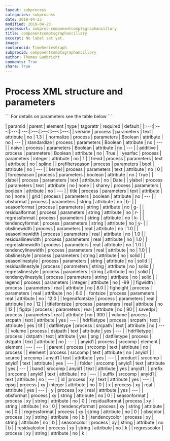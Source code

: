 ```yaml
---
layout: subprocess
categories: subprocess
date: 2019-04-23
modified: 2019-04-23
processurl: subproc-componentcomptsgraphancillary
title: componentcomptsgraphancillary
excerpt: No label set yet.
image: 
rootprocid: TimeSeriesGraph
subprocid: componentcomptsgraphancillary
author: Thomas Gumbricht
comments: True
share: True
---
```


<h1 class='foot-description'>Process XML structure and parameters</h1>
```
For details on parameters see the table below
<?xml version="1.0" ?>
<process>
  <!--Generated from python-->
  <userproj plotid="yourplotid" projectid="yourprojectid" siteid="yoursiteid" system="systemid" tractid="yourtractid" userid="youruserid"/>
  <period endday="DD" endmonth="MM" endyear="YYYY" seasonendday="DD" seasonendmonth="MM" seasonstartday="DD" seasonstartmonth="MM" startday="DD" startmonth="MM" startyear="YYYY" timestep="timestep"/>
  <parameters additive="True/False" figdpi="xyz.abc" figheight="xyz.abc" figwidth="xyz.abc" fontsize="xyz.abc" forceseason="True/False" grid="True/False" kernel="txtstring" legend="xyz" legendfontsize="xyz.abc" naive="True/False" normalize="True/False" obsformat="txtstring" obslinestyle="txtstring" obslinewidth="xyz.abc" prefilterseason="True/False" regressformat="txtstring" regresslinestyle="txtstring" regresslinewidth="xyz.abc" residualformat="txtstring" residuallinestyle="txtstring" residuallinewidth="xyz.abc" savedpi="xyz.abc" seasonformat="txtstring" seasonlinestyle="txtstring" seasonlinewidth="xyz.abc" sharey="True/False" standardize="True/False" tendencyformat="txtstring" tendencylinestyle="txtstring" tendencylinewidth="xyz.abc" title="txtstring" titlefontsize="xyz.abc" trend="txtstring" version="txtstring" xlabel="txtstring" yearfac="xyz" ylabel="txtstring"/>
  <srcpath datfiletype="txtstring" hdrfiletype="txtstring" volume="txtstring"/>
  <dstpath datfiletype="txtstring" hdrfiletype="txtstring" volume="txtstring"/>
  <srccomp element="txtstring" parent="txtstring">
    <anyid1 band="txtstring" folder="txtstring" prefix="txtstring" product="txtstring" source="txtstring" suffix="txtstring"/>
  </srccomp>
  <xy epsg="xyz" id="txtstring" obscolor="txtstring" obsformat="txtstring" regresscolor="txtstring" regressformat="txtstring" residualcolor="txtstring" residualformat="txtstring" seasoncolor="txtstring" seasonformat="txtstring" tendencycolor="txtstring" tendencyformat="txtstring" x="xyz.abc" y="xyz.abc"/>
</process>
```

| paramid | parent | element | type | tagorattr | required | default |
|:---:|:---:|:---:|:---:|:---:|:---:|:---:|:---:|
| version | process | parameters | text | attribute | no | 1.3 |
| normalize | process | parameters | Boolean | attribute | no | --- |
| standardize | process | parameters | Boolean | attribute | no | --- |
| naive | process | parameters | Boolean | attribute | no | --- |
| additive | process | parameters | Boolean | attribute | no | True |
| yearfac | process | parameters | integer | attribute | no | 1 |
| trend | process | parameters | text | attribute | no | spline |
| prefilterseason | process | parameters | bool | attribute | no | --- |
| kernel | process | parameters | text | attribute | no | 0 |
| forceseason | process | parameters | boolean | attribute | no | True |
| xlabel | process | parameters | text | attribute | no | Date |
| ylabel | process | parameters | text | attribute | no | none |
| sharey | process | parameters | boolean | attribute | no | --- |
| title | process | parameters | text | attribute | no | none |
| grid | process | parameters | boolean | attribute | no | --- |
| obsformat | process | parameters | string | attribute | no | b- |
| seasonformat | process | parameters | string | attribute | no | g- |
| residualformat | process | parameters | string | attribute | no | r- |
| regressformat | process | parameters | string | attribute | no | k- |
| tendencyformat | process | parameters | string | attribute | no | y- |
| obslinewidth | process | parameters | real | attribute | no | 1.0 |
| seasonlinewidth | process | parameters | real | attribute | no | 1.0 |
| residuallinewidth | process | parameters | real | attribute | no | 1.0 |
| regresslinewidth | process | parameters | real | attribute | no | 1.0 |
| tendencylinewidth | process | parameters | real | attribute | no | 1.0 |
| obslinestyle | process | parameters | string | attribute | no | solid |
| seasonlinestyle | process | parameters | string | attribute | no | solid |
| residuallinestyle | process | parameters | string | attribute | no | solid |
| regresslinestyle | process | parameters | string | attribute | no | solid |
| tendencylinestyle | process | parameters | string | attribute | no | solid |
| legend | process | parameters | integer | attribute | no | -99 |
| figwidth | process | parameters | real | attribute | no | 8.0 |
| figheight | process | parameters | real | attribute | no | 6.0 |
| fontsize | process | parameters | real | attribute | no | 12.0 |
| legendfontsize | process | parameters | real | attribute | no | 12 |
| titlefontsize | process | parameters | real | attribute | no | 12 |
| figdpi | process | parameters | real | attribute | no | 80 |
| savedpi | process | parameters | real | attribute | no | 300 |
| volume | process | srcpath | text | attribute | yes | --- |
| hdrfiletype | process | srcpath | text | attribute | yes | tif |
| datfiletype | process | srcpath | text | attribute | no | --- |
| volume | process | dstpath | text | attribute | yes | --- |
| hdrfiletype | process | dstpath | text | attribute | yes | png |
| datfiletype | process | dstpath | text | attribute | no | --- |
| anyid1 | process | srccomp | element | element | --- | --- |
| parent | process | srccomp | text | attribute | no | process |
| element | process | srccomp | text | attribute | no | anyid1 |
| source | srccomp | anyid1 | text | attribute | yes | --- |
| product | srccomp | anyid1 | text | attribute | yes | --- |
| folder | srccomp | anyid1 | text | attribute | yes | --- |
| band | srccomp | anyid1 | text | attribute | yes | anyid1 |
| prefix | srccomp | anyid1 | text | attribute | no | --- |
| suffix | srccomp | anyid1 | text | attribute | no | --- |
| id | process | xy | text | attribute | yes | --- |
| epsg | process | xy | integer | attribute | no | 0 |
| x | process | xy | real | attribute | yes | --- |
| y | process | xy | real | attribute | yes | --- |
| obsformat | process | xy | string | attribute | no | 0 |
| seasonformat | process | xy | string | attribute | no | 0 |
| residualformat | process | xy | string | attribute | no | 0 |
| tendencyformat | process | xy | string | attribute | no | 0 |
| regressformat | process | xy | string | attribute | no | 0 |
| obscolor | process | xy | string | attribute | no | b |
| tendencycolor | process | xy | string | attribute | no | b |
| seasoncolor | process | xy | string | attribute | no | b |
| residualcolor | process | xy | string | attribute | no | k |
| regresscolor | process | xy | string | attribute | no | k |
